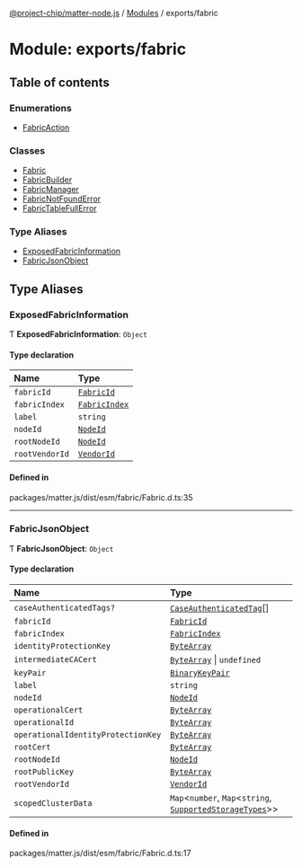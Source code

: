 [@project-chip/matter-node.js](../README.md) / [Modules](../modules.md) / exports/fabric

# Module: exports/fabric

## Table of contents

### Enumerations

- [FabricAction](../enums/exports_fabric.FabricAction.md)

### Classes

- [Fabric](../classes/exports_fabric.Fabric.md)
- [FabricBuilder](../classes/exports_fabric.FabricBuilder.md)
- [FabricManager](../classes/exports_fabric.FabricManager.md)
- [FabricNotFoundError](../classes/exports_fabric.FabricNotFoundError.md)
- [FabricTableFullError](../classes/exports_fabric.FabricTableFullError.md)

### Type Aliases

- [ExposedFabricInformation](exports_fabric.md#exposedfabricinformation)
- [FabricJsonObject](exports_fabric.md#fabricjsonobject)

## Type Aliases

### ExposedFabricInformation

Ƭ **ExposedFabricInformation**: `Object`

#### Type declaration

| Name | Type |
| :------ | :------ |
| `fabricId` | [`FabricId`](exports_datatype.md#fabricid) |
| `fabricIndex` | [`FabricIndex`](exports_datatype.md#fabricindex) |
| `label` | `string` |
| `nodeId` | [`NodeId`](exports_datatype.md#nodeid) |
| `rootNodeId` | [`NodeId`](exports_datatype.md#nodeid) |
| `rootVendorId` | [`VendorId`](exports_datatype.md#vendorid) |

#### Defined in

packages/matter.js/dist/esm/fabric/Fabric.d.ts:35

___

### FabricJsonObject

Ƭ **FabricJsonObject**: `Object`

#### Type declaration

| Name | Type |
| :------ | :------ |
| `caseAuthenticatedTags?` | [`CaseAuthenticatedTag`](exports_datatype.md#caseauthenticatedtag)[] |
| `fabricId` | [`FabricId`](exports_datatype.md#fabricid) |
| `fabricIndex` | [`FabricIndex`](exports_datatype.md#fabricindex) |
| `identityProtectionKey` | [`ByteArray`](util_export.md#bytearray) |
| `intermediateCACert` | [`ByteArray`](util_export.md#bytearray) \| `undefined` |
| `keyPair` | [`BinaryKeyPair`](crypto_export.md#binarykeypair) |
| `label` | `string` |
| `nodeId` | [`NodeId`](exports_datatype.md#nodeid) |
| `operationalCert` | [`ByteArray`](util_export.md#bytearray) |
| `operationalId` | [`ByteArray`](util_export.md#bytearray) |
| `operationalIdentityProtectionKey` | [`ByteArray`](util_export.md#bytearray) |
| `rootCert` | [`ByteArray`](util_export.md#bytearray) |
| `rootNodeId` | [`NodeId`](exports_datatype.md#nodeid) |
| `rootPublicKey` | [`ByteArray`](util_export.md#bytearray) |
| `rootVendorId` | [`VendorId`](exports_datatype.md#vendorid) |
| `scopedClusterData` | `Map`\<`number`, `Map`\<`string`, [`SupportedStorageTypes`](storage_export.md#supportedstoragetypes)\>\> |

#### Defined in

packages/matter.js/dist/esm/fabric/Fabric.d.ts:17
